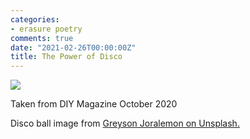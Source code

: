 ```yaml
---
categories:
- erasure poetry
comments: true
date: "2021-02-26T00:00:00Z"
title: The Power of Disco
---
```


<img src="/assets/images/articles/2021/disco.jpeg" class="responsive"><br>

Taken from DIY Magazine October 2020

Disco ball image from [Greyson Joralemon on Unsplash.](https://unsplash.com/photos/ORSGQc-2Ef8)
